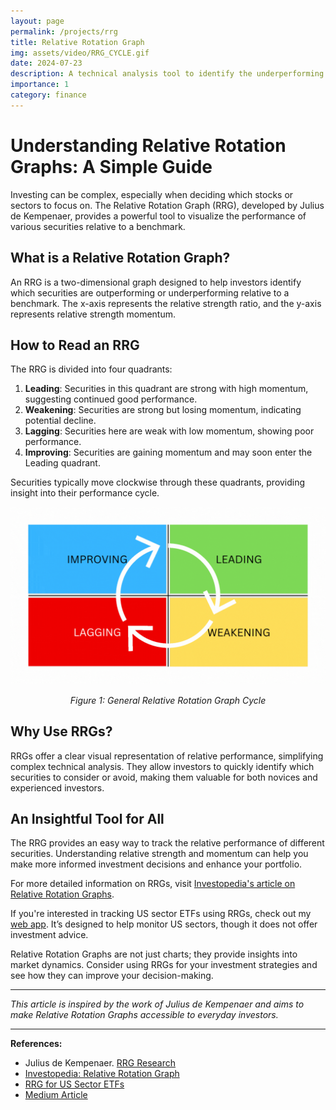```yaml
---
layout: page
permalink: /projects/rrg
title: Relative Rotation Graph
img: assets/video/RRG_CYCLE.gif
date: 2024-07-23
description: A technical analysis tool to identify the underperforming and out performing securities.
importance: 1
category: finance
---
```



# Understanding Relative Rotation Graphs: A Simple Guide

Investing can be complex, especially when deciding which stocks or sectors to focus on. The Relative Rotation Graph (RRG), developed by Julius de Kempenaer, provides a powerful tool to visualize the performance of various securities relative to a benchmark.

## What is a Relative Rotation Graph?

An RRG is a two-dimensional graph designed to help investors identify which securities are outperforming or underperforming relative to a benchmark. The x-axis represents the relative strength ratio, and the y-axis represents relative strength momentum.

## How to Read an RRG

The RRG is divided into four quadrants:

1. **Leading**: Securities in this quadrant are strong with high momentum, suggesting continued good performance.
2. **Weakening**: Securities are strong but losing momentum, indicating potential decline.
3. **Lagging**: Securities here are weak with low momentum, showing poor performance.
4. **Improving**: Securities are gaining momentum and may soon enter the Leading quadrant.

Securities typically move clockwise through these quadrants, providing insight into their performance cycle.

<div style="text-align: center;">
  <img src="/assets/video/RRG_CYCLE.gif" alt="Relative Rotation Graph" width="600"/>
  <p><em>Figure 1: General Relative Rotation Graph Cycle</em></p>
</div>

## Why Use RRGs?

RRGs offer a clear visual representation of relative performance, simplifying complex technical analysis. They allow investors to quickly identify which securities to consider or avoid, making them valuable for both novices and experienced investors.

## An Insightful Tool for All

The RRG provides an easy way to track the relative performance of different securities. Understanding relative strength and momentum can help you make more informed investment decisions and enhance your portfolio.

For more detailed information on RRGs, visit [Investopedia's article on Relative Rotation Graphs](https://www.investopedia.com/relative-rotation-graph-8418457).

If you're interested in tracking US sector ETFs using RRGs, check out my [web app](https://relative-rotation-graph.streamlit.app/). It’s designed to help monitor US sectors, though it does not offer investment advice.

Relative Rotation Graphs are not just charts; they provide insights into market dynamics. Consider using RRGs for your investment strategies and see how they can improve your decision-making.

---

*This article is inspired by the work of Julius de Kempenaer and aims to make Relative Rotation Graphs accessible to everyday investors.*

---

**References:**
- Julius de Kempenaer. [RRG Research](https://www.relativerotationgraphs.com/about/the-people/julius-de-kempenaer)
- [Investopedia: Relative Rotation Graph](https://www.investopedia.com/relative-rotation-graph-8418457)
- [RRG for US Sector ETFs](https://relative-rotation-graph.streamlit.app/)
- [Medium Article](https://pratiksletters.medium.com/understanding-relative-rotation-graphs-a-simple-guide-5b3e59ad0dbd)
